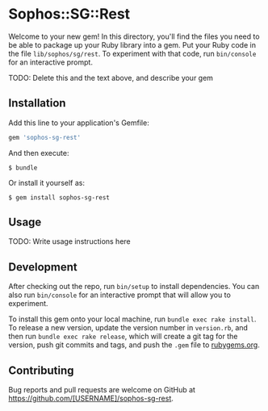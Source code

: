 # Sophos::SG::Rest

Welcome to your new gem! In this directory, you'll find the files you need to be able to package up your Ruby library into a gem. Put your Ruby code in the file `lib/sophos/sg/rest`. To experiment with that code, run `bin/console` for an interactive prompt.

TODO: Delete this and the text above, and describe your gem

## Installation

Add this line to your application's Gemfile:

```ruby
gem 'sophos-sg-rest'
```

And then execute:

    $ bundle

Or install it yourself as:

    $ gem install sophos-sg-rest

## Usage

TODO: Write usage instructions here

## Development

After checking out the repo, run `bin/setup` to install dependencies. You can also run `bin/console` for an interactive prompt that will allow you to experiment.

To install this gem onto your local machine, run `bundle exec rake install`. To release a new version, update the version number in `version.rb`, and then run `bundle exec rake release`, which will create a git tag for the version, push git commits and tags, and push the `.gem` file to [rubygems.org](https://rubygems.org).

## Contributing

Bug reports and pull requests are welcome on GitHub at https://github.com/[USERNAME]/sophos-sg-rest.

